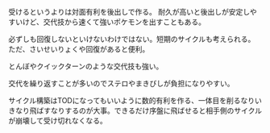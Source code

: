 受けるというよりは対面有利を後出しで作る。
耐久が高いと後出しが安定しやすいけど、交代技から速くて強いポケモンを出すこともある。

必ずしも回復しないといけないわけではない。短期のサイクルも考えられる。
ただ、さいせいりょくや回復があると便利。

とんぼやクイックターンのような交代技も強い。

交代を繰り返すことが多いのでステロやまきびしが負担になりやすい。

サイクル構築はTODになってもいいように数的有利を作る、一体目を削るなりいきなり飛ばすなりするのが大事。できるだけ序盤に飛ばせると相手側のサイクルが崩壊して受け切れなくなる。
